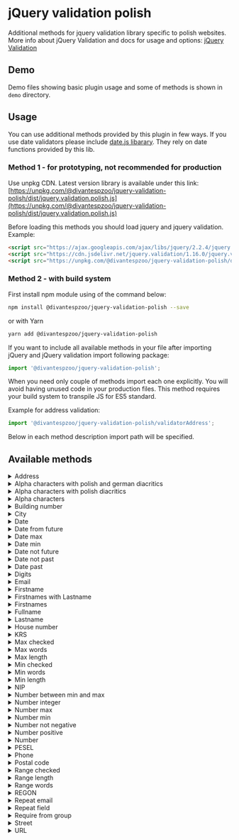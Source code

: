 # jQuery validation polish

Additional methods for jquery validation library specific to polish websites. More info about jQuery Validation and docs for usage and options: [jQuery Validation](https://jqueryvalidation.org/)

## Demo

Demo files showing basic plugin usage and some of methods is shown in `demo` directory.

## Usage

You can use additional methods provided by this plugin in few ways.
If you use date validators please include [date.js libarary](http://www.datejs.com/). They rely on date functions provided by this lib.

### Method 1 - for prototyping, not recommended for production
Use unpkg CDN. Latest version library is available under this link:
[https://unpkg.com/@divantespzoo/jquery-validation-polish/dist/jquery.validation.polish.js](https://unpkg.com/@divantespzoo/jquery-validation-polish/dist/jquery.validation.polish.js)

Before loading this methods you should load jquery and jquery validation.
Example:
``` html
<script src="https://ajax.googleapis.com/ajax/libs/jquery/2.2.4/jquery.min.js" defer></script>
<script src="https://cdn.jsdelivr.net/jquery.validation/1.16.0/jquery.validate.min.js" defer></script>
<script src="https://unpkg.com/@divantespzoo/jquery-validation-polish/dist/jquery.validation.polish.js" defer></script>
```

### Method 2 - with build system

First install npm module using of the command below:
``` sh
npm install @divantespzoo/jquery-validation-polish --save
```
or with Yarn
``` sh
yarn add @divantespzoo/jquery-validation-polish
```

If you want to include all available methods in your file after importing jQuery and jQuery validation import following package:
``` js
import '@divantespzoo/jquery-validation-polish';
```

When you need only couple of methods import each one explicitly. You will avoid having unused code in your production files. This method requires your build system to transpile JS for ES5 standard.

Example for address validation:
``` js
import '@divantespzoo/jquery-validation-polish/validatorAddress';
```

Below in each method description import path will be specified.

## Available methods

<details>
    <summary>Address</summary>
    <p>Allows for letters (including polish and german diacritics), digits, white space and special characters: \/,.-"</p>
    <p><b>Class</b>: `js-validation-address`</p>
    <p><b>Default message</b>: `Wprowadź poprawnie adres.`</p>
    <p><b>Import file</b>: `validatorAddress`</p>
</details>

<details>
    <summary>Alpha characters with polish and german diacritics</summary>
    <p>Allow only letters (including polish and german diacritics)</p>
    <p><b>Class</b>: `js-validation-alpha-pl-de`</p>
    <p><b>Default message</b>: `Dozwolone są tylko litery.`</p>
    <p><b>Import file</b>: `validatorAlphaPlDe`</p>
</details>

<details>
    <summary>Alpha characters with polish diacritics</summary>
    <p>Allow only letters (including polish diacritics)</p>
    <p><b>Class</b>: `js-validation-alpha-pl`</p>
    <p><b>Default message</b>: `Dozwolone są tylko litery od a do z.`</p>
    <p><b>Import file</b>: `validatorAlphaPl`</p>
</details>

<details>
    <summary>Alpha characters</summary>
    <p>Allow only letters</p>
    <p><b>Class</b>: `js-validation-alpha`</p>
    <p><b>Default message</b>: `Dozwolone są tylko litery od a do z bez polskich znaków.`</p>
    <p><b>Import file</b>: `validatorAlpha`</p>
</details>

<details>
    <summary>Building number</summary>
    <p>Requires at least 1 number that can be followed by letters, digits, special characters and whitespace.</p>
    <p><b>Class</b>: `js-validation-building-number`</p>
    <p><b>Default message</b>: `Wprowadź poprawnie numer budynku.`</p>
    <p><b>Import file</b>: `validatorBuildingNumber`</p>
</details>

<details>
    <summary>City</summary>
    <p>Requires at 2 letters and then allows for whitespace, special characters like - and more letters</p>
    <p><b>Class</b>: `js-validation-city`</p>
    <p><b>Default message</b>: `Wprowadź poprawnie nazwę miasta.`</p>
    <p><b>Import file</b>: `validatorCity`</p>
</details>

<details>
    <summary>Date</summary>
    <p>Checks if date is correct. Format for date is yyyy-mm-dd. Parts of date can be separated with -\/._</p>
    <p><b>Class</b>: `js-validation-date`</p>
    <p><b>Default message</b>: `Wprowadź poprawną datę`</p>
    <p><b>Import file</b>: `validatorDate`</p>
</details>

<details>
    <summary>Date from future</summary>
    <p>Checks if date is correct and if it is from future. Present date is incorrect.</p>
    <p><b>Class</b>: `js-validation-date-future`</p>
    <p><b>Default message</b>: `Data musi być z przyszłości.`</p>
    <p><b>Import file</b>: `validatorDateFuture`</p>
    <p><b>Prerequisite</b>: method requires date validator. Import it before this one</p>
</details>

<details>
    <summary>Date max</summary>
    <p>Checks if date happened before provided max value.</p>
    <p><b>Default message</b>: `Proszę wprowadzić datę przed ${max}`</p>
    <p><b>Import file</b>: `validatorDateMax`</p>
    <p><b>Recommendation</b>: use date validator to check id date is correct.</p>
    <p><b>Parameters</b>: max date</p>
</details>

<details>
    <summary>Date min</summary>
    <p>Checks if date happened after provided min value.</p>
    <p><b>Default message</b>: `Proszę wprowadzić datę po ${min}`</p>
    <p><b>Import file</b>: `validatorDateMin`</p>
    <p><b>Recommendation</b>: use date validator to check id date is correct.</p>
    <p><b>Parameters</b>: min date</p>
</details>

<details>
    <summary>Date not future</summary>
    <p>Check if date is correct and is not from future(today or past).</p>
    <p><b>Class</b>: `js-validation-date-not-future`</p>
    <p><b>Default message</b>: `Data nie może być z przyszłości.`</p>
    <p><b>Import file</b>: `validatorDateNotFuture`</p>
    <p><b>Prerequisite</b>: method requires date validator. Import it before this one</p>
</details>

<details>
    <summary>Date not past</summary>
    <p>Check if date is correct and is not from past(today or future).</p>
    <p><b>Class</b>: `js-validation-date-not-past`</p>
    <p><b>Default message</b>: `Data nie może być z przeszłości.`</p>
    <p><b>Import file</b>: `validatorDateNotPast`</p> 
    <p><b>Prerequisite</b>: method requires date validator. Import it before this one</p>
</details>

<details>
    <summary>Date past</summary>
    <p>Check if date is correct and is from past (not present).</p>
    <p><b>Class</b>: `js-validation-date-past`</p>
    <p><b>Default message</b>: `Data musi być z przeszłości.`</p>
    <p><b>Import file</b>: `validatorDatePast`</p> 
    <p><b>Prerequisite</b>: method requires date validator. Import it before this one</p>
</details>

<details>
    <summary>Digits</summary>
    <p>Checks if string contains only digits.</p>
    <p><b>Class</b>: `js-validation-digits`</p>
    <p><b>Default message</b>: `Dozwolone są tylko cyfry.`</p>
    <p><b>Import file</b>: `validatorDigits`</p>
</details>

<details>
    <summary>Email</summary>
    <p>Overrides jQuery validation email validator. Limits string to 320 chars.</p>
    <p><b>Class</b>: `js-validation-email`</p>
    <p><b>Default message</b>: `Wprowadź poprawny adres email.`</p>
    <p><b>Import file</b>: `validatorEmail`</p>
</details>

<details>
    <summary>Firstname</summary>
    <p>Enables Alpha characters with polish and german diacritics validator</p>
    <p><b>Class</b>: `js-validation-firstname`</p>
    <p><b>Default message</b>: same as used in enabled validator</p>
    <p><b>Import file</b>: `validatorFirstname`</p>
    <p><b>Prerequisite</b>: method requires Alpha characters with polish and german diacritics validator. Import it before this one</p>
</details>

<details>
    <summary>Firstnames with Lastname</summary>
    <p>Requires at least one name and lastname. Blocks most of special characters and digits.</p>
    <p><b>Class</b>: `js-validation-firstnames-lastname`</p>
    <p><b>Default message</b>: `Wprowadź poprawnie imię/imiona i nazwisko.`</p>
    <p><b>Import file</b>: `validatorFirstnamesLastname`</p>
</details>

<details>
    <summary>Firstnames</summary>
    <p>Requires at least one name. Blocks most of special characters and digits.</p>
    <p><b>Class</b>: `js-validation-firstnames`</p>
    <p><b>Default message</b>: `Wprowadź poprawnie imię/imiona`</p>
    <p><b>Import file</b>: `validatorFirstnames`</p>
</details>

<details>
    <summary>Fullname</summary>
    <p>Requires firstname and lastname. Blocks most of special characters and digits.</p>
    <p><b>Class</b>: `js-validation-fullname`</p>
    <p><b>Default message</b>: `Wprowadź poprawnie imię i nazwisko`</p>
    <p><b>Import file</b>: `validatorFullname`</p>
</details>

<details>
    <summary>Lastname</summary>
    <p>Requires lastname. Blocks most of special characters and digits.</p>
    <p><b>Class</b>: `js-validation-lastname`</p>
    <p><b>Default message</b>: `Wprowadź poprawnie nazwisko`</p>
    <p><b>Import file</b>: `validatorLastname`</p>
</details>

<details>
    <summary>House number</summary>
    <p>Requires at least one digits. Then it allows for more digits, alpha characters and some special characters -/\</p>
    <p><b>Class</b>: `js-validation-house-number`</p>
    <p><b>Default message</b>: `Wprowadź poprawnie numer mieszkania.`</p>
    <p><b>Import file</b>: `validatorHouseNumber`</p>
</details>

<details>
    <summary>KRS</summary>
    <p>Requires 10 digits</p>
    <p><b>Class</b>: `js-validation-krs`</p>
    <p><b>Default message</b>: `Podaj poprawny numer KRS.`</p>
    <p><b>Import file</b>: `validatorKRS`</p>
</details>

<details>
    <summary>Max checked</summary>
    <p>Allows for only max checked items from form.</p>
    <p><b>Class</b>: `js-validation-max-checked`</p>
    <p><b>Default message</b>: `Proszę zaznaczyć maksymalnie ${maxChecked} pól.`</p>
    <p><b>Import file</b>: `validatorMaxChecked`</p>
    <p><b>Parameters</b>: Provide maximum amount of checked checkboxes in attribute `data-js-validation-max-checked`</p>
</details>

<details>
    <summary>Max words</summary>
    <p>Requires input to have less than max words. Words are seprated with whitespace</p>
    <p><b>Class</b>: `js-validation-max-words`</p>
    <p><b>Default message</b>: `Wprowadź maksymalnie ${max} wyrazów.`</p>
    <p><b>Import file</b>: `validatorMaxWords`</p>
</details>

<details>
    <summary>Max length</summary>
    <p>Overrides maxlength validator with custom message</p>
    <p><b>Default message</b>: `Wprowadź maksymalnie ${max} znaków.`</p>
    <p><b>Import file</b>: `validatorMaxlength`</p>
</details>

<details>
    <summary>Min checked</summary>
    <p>Allow for at least min checked items from form.</p>
    <p><b>Class</b>: `js-validation-min-checked`</p>
    <p><b>Default message</b>: `Proszę zaznaczyć przynajmniej ${minChecked} pól.`</p>
    <p><b>Import file</b>: `validatorMinChecked`</p>
    <p><b>Parameters</b>: Provide minimum of checked checkboxes in attribute `data-js-validation-min-checked`</p>
</details>

<details>
    <summary>Min words</summary>
    <p>Requires input to have at least min words. Words are seprated with whitespace</p>
    <p><b>Class</b>: `js-validation-min-words`</p>
    <p><b>Default message</b>: `Wprowadź przynajmniej ${min} wyrazów.`</p>
    <p><b>Import file</b>: `validatorMinWords`</p>
</details>

<details>
    <summary>Min length</summary>
    <p>Overrides minlength validator with custom message</p>
    <p><b>Default message</b>: `Wprowadź przynajmniej ${min} znaków.`</p>
    <p><b>Import file</b>: `validatorMinlength`</p>
</details>

<details>
    <summary>NIP</summary>
    <p>Checkes if number is correct NIP code</p>
    <p><b>Class</b>: `js-validation-nip`</p>
    <p><b>Default message</b>: `Proszę wpisać poprawny numer NIP`</p>
    <p><b>Import file</b>: `validatiorNIP`</p>
</details>

<details>
    <summary>Number between min and max</summary>
    <p>Checks if number is correct and if between min and max</p>
    <p><b>Default message</b>: `Proszę wpisać wartość pomiędzy ${min} i ${max}.`</p>
    <p><b>Import file</b>: `validatorNumberBetween`</p>
    <p><b>Parameters</b>: min value, max value</p>
</details>

<details>
    <summary>Number integer</summary>
    <p>Checks if number is integer</p>
    <p><b>Class</b>: `js-validation-number-integer`</p>
    <p><b>Default message</b>: `Proszę wpisać liczbę całkowitą.`</p>
    <p><b>Import file</b>: `validatorNumberInteger`</p>
</details>

<details>
    <summary>Number max</summary>
    <p>Checks if number is less or equals to max</p>
    <p><b>Default message</b>: `Proszę wpisać wartość mniejszą lub równą ${max}.`</p>
    <p><b>Import file</b>: `validatorNumberMax`</p>
    <p><b>Parameters</b>: max value</p>
</details>

<details>
    <summary>Number min</summary>
    <p>Checks if number is more or equal to min</p>
    <p><b>Default message</b>: `Proszę wpisać wartość większą lub równą ${min}.</p>
    <p><b>Import file</b>: `validatorNumberMin`</p>
    <p><b>Parameters</b>: min value</p>
</details>

<details>
    <summary>Number not negative</summary>
    <p>Checks if number is equals or more than 0</p>
    <p><b>Class</b>: `js-validation-number-not-negative`</p>
    <p><b>Default message</b>: `Proszę wpisać poprawną liczbę.`</p>
    <p><b>Import file</b>: `validatorNumberNotNegative`</p>
</details>

<details>
    <summary>Number positive</summary>
    <p>Checks if number is bigger than 0</p>
    <p><b>Class</b>: `js-validation-number-positive`</p>
    <p><b>Default message</b>: `Proszę wpisać poprawną liczbę.`</p>
    <p><b>Import file</b>: `validatorNumberPositive`</p>
</details>

<details>
    <summary>Number</summary>
    <p>Checks if value is correct number</p>
    <p><b>Class</b>: `js-validation-number`</p>
    <p><b>Default message</b>: `Proszę wpisać poprawną liczbę.`</p>
    <p><b>Import file</b>: `validatorNumber`</p>
</details>

<details>
    <summary>PESEL</summary>
    <p>Checks if value is correct PESEL code</p>
    <p><b>Class</b>: `js-validation-pesel`</p>
    <p><b>Default message</b>: `Proszę wpisać poprawny numer PESEL`</p>
    <p><b>Import file</b>: `validatorPESEL`</p>
</details>

<details>
    <summary>Phone</summary>
    <p>Checks if value is correct phone number</p>
    <p><b>Class</b>: `js-validation-phone`</p>
    <p><b>Default message</b>: `Podaj poprawny numer telefonu.`</p>
    <p><b>Import file</b>: `validatorPhone`
</details>

<details>
    <summary>Postal code</summary>
    <p>Checks if value is in polish postal format</p>
    <p><b>Class</b>: `js-validation-postal-code`</p>
    <p><b>Default message</b>: `Wprowadź poprawnie kod pocztowy.`</p>
    <p><b>Import file</b>: `validatorPostalCode`</p>
</details>

<details>
    <summary>Range checked</summary>
    <p>Checks if checkboxes number between min and max was checked in form</p>
    <p><b>Class</b>: `js-validation-range-checked`</p>
    <p><b>Default message</b>: `Proszę zaznaczyć od ${min} do ${max} pól.`</p>
    <p><b>Import file</b>: `validatorRangeChecked`</p>
    <p><b>Parameters</b>: min checked amount in `data-js-validation-min-checked` and max checked amount in `data-js-validation-max-checked`</p>
</details>

<details>
    <summary>Range length</summary>
    <p>Overrides message for length check of input between min and max</p>
    <p><b>Default message</b>: `Wprowadź od ${min} do ${max} znaków.`</p>
    <p><b>Import file</b>: `validatorRangeLength`</p>
</details>

<details>
    <summary>Range words</summary>
    <p>Checks if words count is between min and max</p>
    <p><b>Default message</b>: `Wprowadź od ${min} do ${max} wyrazów.`</p>
    <p><b>Import file</b>: `validatorRangeWords`</p>
    <p><b>Parameters</b>: min amount, max amount</p>
</details>

<details>
    <summary>REGON</summary>
    <p>Checks if value is correct REGON code</p>
    <p><b>Class</b>: `js-validation-regon`</p>
    <p><b>Default message</b>: `Podaj poprawny REGON.`</p>
    <p><b>Import file</b>: `validatorREGON`</p>
</details>

<details>
    <summary>Repeat email</summary>
    <p>Checks if two fields represent same email address</p>
    <p><b>Default message</b>: `Adresy email się nie zgadzają.`</p>
    <p><b>Import file</b>: `validatorRepeatEmail`</p>
    <p><b>Parameters</b>: jQuery element pointing other email field</p>
</details>

<details>
    <summary>Repeat field</summary>
    <p>Checks if two fields have the exact same values</p>
    <p><b>Default message</b>: `Pola się nie zgadzają.`</p>
    <p><b>Import file</b>: `validatorRepeatField`</p>
    <p><b>Parameters</b>: jQuery element pointing other field</p>
</details>

<details>
    <summary>Require from group</summary>
    <p>Checks if at least min amount of field was filled from group</p>
    <p><b>Default message</b>: `Proszę wypełnić przynajmniej ${min} pól z grupy.`</p>
    <p><b>Import file</b>: `validatorRequireFromGroup`</p>
    <p><b>Parameters</b>: amount of fields from group, fields identifier</p>
</details>

<details>
    <summary>Street</summary>
    <p>Checks if value is correct street name</p>
    <p><b>Class</b>: `js-validation-street`</p>
    <p><b>Default message</b>: `Wprowadź poprawnie nazwę ulicy.`</p>
    <p><b>Import file</b>: `validatorStreet`</p>
</details>

<details>
    <summary>URL</summary>
    <p>Overrider url validator message</p>
    <p><b>Default message</b>: `Wprowadź poprawny link.`</p>
    <p><b>Import file</b>: `validatorURL`</p>
</details>
